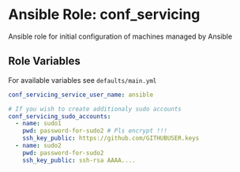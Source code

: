 # Ansible Role: conf_servicing

Ansible role for initial configuration of machines managed by Ansible

## Role Variables

For available variables see `defaults/main.yml`
```yaml
conf_servicing_service_user_name: ansible

# If you wish to create additionaly sudo accounts
conf_servicing_sudo_accounts:
  - name: sudo1
    pwd: password-for-sudo2 # Pls encrypt !!!
    ssh_key_public: https://github.com/GITHUBUSER.keys
  - name: sudo2
    pwd: password-for-sudo2
    ssh_key_public: ssh-rsa AAAA....
```
